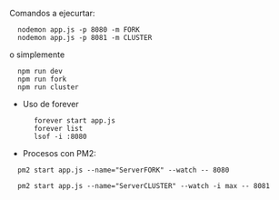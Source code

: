 Comandos a ejecurtar: 
  ```
    nodemon app.js -p 8080 -m FORK
    nodemon app.js -p 8081 -m CLUSTER
  ```
  o simplemente 

  ```
    npm run dev
    npm run fork
    npm run cluster
  ```

  - Uso de forever 
  ```
        forever start app.js
        forever list
        lsof -i :8080
  ```
 - Procesos con PM2: 
  ```
    pm2 start app.js --name="ServerFORK" --watch -- 8080

    pm2 start app.js --name="ServerCLUSTER" --watch -i max -- 8081
  ```